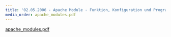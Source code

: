 ```yaml
---
title: '02.05.2006 - Apache Module - Funktion, Konfiguration und Programmierung'
media_order: apache_modules.pdf
---
```


[apache_modules.pdf](apache_modules.pdf)